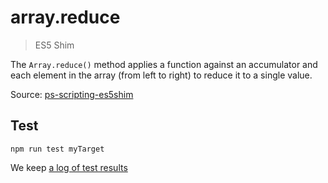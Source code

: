 # array.reduce

> ES5 Shim

The `Array.reduce()` method applies a function against an accumulator and each element in the array (from left to right) to reduce it to a single value.

Source: [ps-scripting-es5shim](https://github.com/EugenTepin/ps-scripting-es5shim/blob/master/lib/Array/reduce.js)

## Test

    npm run test myTarget

We keep [a log of test results](./test/results_log.md)


